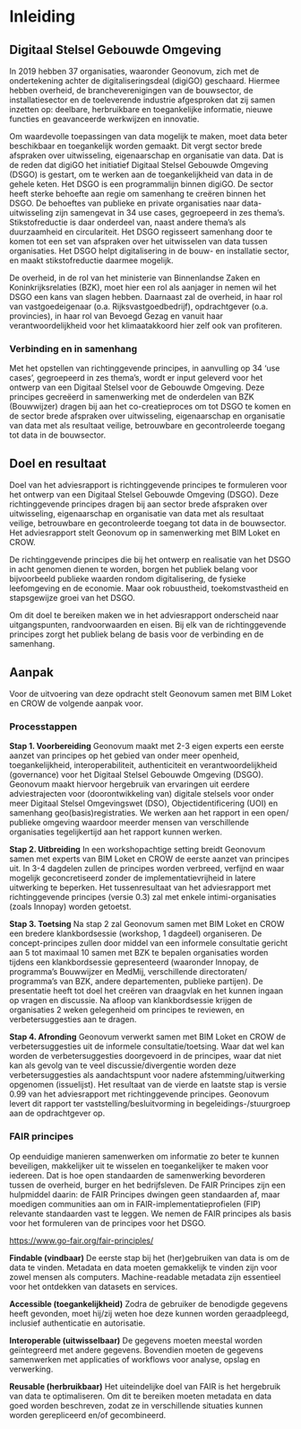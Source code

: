 Inleiding
=========

Digitaal Stelsel Gebouwde Omgeving
----------------------------------

In 2019 hebben 37 organisaties, waaronder Geonovum, zich met de ondertekening
achter de digitaliseringsdeal (digiGO) geschaard. Hiermee hebben overheid, de
brancheverenigingen van de bouwsector, de installatiesector en de toeleverende
industrie afgesproken dat zij samen inzetten op: deelbare, herbruikbare en
toegankelijke informatie, nieuwe functies en geavanceerde werkwijzen en
innovatie.

Om waardevolle toepassingen van data mogelijk te maken, moet data beter
beschikbaar en toegankelijk worden gemaakt. Dit vergt sector brede afspraken
over uitwisseling, eigenaarschap en organisatie van data. Dat is de reden dat
digiGO het initiatief Digitaal Stelsel Gebouwde Omgeving (DSGO) is gestart, om
te werken aan de toegankelijkheid van data in de gehele keten. Het DSGO is een
programmalijn binnen digiGO. De sector heeft sterke behoefte aan regie om
samenhang te creëren binnen het DSGO. De behoeftes van publieke en private
organisaties naar data-uitwisseling zijn samengevat in 34 use cases, gegroepeerd
in zes thema’s. Stikstofreductie is daar onderdeel van, naast andere thema’s als
duurzaamheid en circulariteit. Het DSGO regisseert samenhang door te komen tot
een set van afspraken over het uitwisselen van data tussen organisaties. Het
DSGO helpt digitalisering in de bouw- en installatie sector, en maakt
stikstofreductie daarmee mogelijk.

De overheid, in de rol van het ministerie van Binnenlandse Zaken en
Koninkrijksrelaties (BZK), moet hier een rol als aanjager in nemen wil het DSGO
een kans van slagen hebben. Daarnaast zal de overheid, in haar rol van
vastgoedeigenaar (o.a. Rijksvastgoedbedrijf), opdrachtgever (o.a. provincies),
in haar rol van Bevoegd Gezag en vanuit haar verantwoordelijkheid voor het
klimaatakkoord hier zelf ook van profiteren.

### Verbinding en in samenhang

Met het opstellen van richtinggevende principes, in aanvulling op 34 ‘use
cases’, gegroepeerd in zes thema’s, wordt er input geleverd voor het ontwerp van
een Digitaal Stelsel voor de Gebouwde Omgeving. Deze principes gecreëerd in
samenwerking met de onderdelen van BZK (Bouwwijzer) dragen bij aan het
co-creatieproces om tot DSGO te komen en de sector brede afspraken over
uitwisseling, eigenaarschap en organisatie van data met als resultaat veilige,
betrouwbare en gecontroleerde toegang tot data in de bouwsector.

Doel en resultaat
-----------------

Doel van het adviesrapport is richtinggevende principes te formuleren voor het
ontwerp van een Digitaal Stelsel Gebouwde Omgeving (DSGO). Deze richtinggevende
principes dragen bij aan sector brede afspraken over uitwisseling, eigenaarschap
en organisatie van data met als resultaat veilige, betrouwbare en gecontroleerde
toegang tot data in de bouwsector. Het adviesrapport stelt Geonovum op in
samenwerking met BIM Loket en CROW.

De richtinggevende principes die bij het ontwerp en realisatie van het DSGO in
acht genomen dienen te worden, borgen het publiek belang voor bijvoorbeeld
publieke waarden rondom digitalisering, de fysieke leefomgeving en de economie.
Maar ook robuustheid, toekomstvastheid en stapsgewijze groei van het DSGO.

Om dit doel te bereiken maken we in het adviesrapport onderscheid naar
uitgangspunten, randvoorwaarden en eisen. Bij elk van de richtinggevende
principes zorgt het publiek belang de basis voor de verbinding en de samenhang.

Aanpak
------

Voor de uitvoering van deze opdracht stelt Geonovum samen met BIM Loket en CROW
de volgende aanpak voor.

### Processtappen

**Stap 1. Voorbereiding** Geonovum maakt met 2-3 eigen experts een eerste aanzet
van principes op het gebied van onder meer openheid, toegankelijkheid,
interoperabiliteit, authenticiteit en verantwoordelijkheid (governance) voor het
Digitaal Stelsel Gebouwde Omgeving (DSGO). Geonovum maakt hiervoor hergebruik
van ervaringen uit eerdere adviestrajecten voor (doorontwikkeling van) digitale
stelsels voor onder meer Digitaal Stelsel Omgevingswet (DSO),
Objectidentificering (UOI) en samenhang geo(basis)registraties. We werken aan
het rapport in een open/ publieke omgeving waardoor meerder mensen van
verschillende organisaties tegelijkertijd aan het rapport kunnen werken.

**Stap 2. Uitbreiding** In een workshopachtige setting breidt Geonovum samen met
experts van BIM Loket en CROW de eerste aanzet van principes uit. In 3-4
dagdelen zullen de principes worden verbreed, verfijnd en waar mogelijk
geconcretiseerd zonder de implementatievrijheid in latere uitwerking te
beperken. Het tussenresultaat van het adviesrapport met richtinggevende
principes (versie 0.3) zal met enkele intimi-organisaties (zoals Innopay) worden
getoetst.

**Stap 3. Toetsing** Na stap 2 zal Geonovum samen met BIM Loket en CROW een
bredere klankbordsessie (workshop, 1 dagdeel) organiseren. De concept-principes
zullen door middel van een informele consultatie gericht aan 5 tot maximaal 10
samen met BZK te bepalen organisaties worden tijdens een klankbordsessie
gepresenteerd (waaronder Innopay, de programma’s Bouwwijzer en MedMij,
verschillende directoraten/ programma’s van BZK, andere departementen, publieke
partijen). De presentatie heeft tot doel het creëren van draagvlak en het kunnen
ingaan op vragen en discussie. Na afloop van klankbordsessie krijgen de
organisaties 2 weken gelegenheid om principes te reviewen, en verbetersuggesties
aan te dragen.

**Stap 4. Afronding** Geonovum verwerkt samen met BIM Loket en CROW de
verbetersuggesties uit de informele consultatie/toetsing. Waar dat wel kan
worden de verbetersuggesties doorgevoerd in de principes, waar dat niet kan als
gevolg van te veel discussie/divergentie worden deze verbetersuggesties als
aandachtspunt voor nadere afstemming/uitwerking opgenomen (issuelijst). Het
resultaat van de vierde en laatste stap is versie 0.99 van het adviesrapport met
richtinggevende principes. Geonovum levert dit rapport ter
vaststelling/besluitvorming in begeleidings-/stuurgroep aan de opdrachtgever op.

### FAIR principes

Op eenduidige manieren samenwerken om informatie zo beter te kunnen beveiligen,
makkelijker uit te wisselen en toegankelijker te maken voor iedereen. Dat is hoe
open standaarden de samenwerking bevorderen tussen de overheid, burger en het
bedrijfsleven. De FAIR Principes zijn een hulpmiddel daarin: de FAIR Principes
dwingen geen standaarden af, maar moedigen communities aan om in
FAIR-implementatieprofielen (FIP) relevante standaarden vast te leggen. We nemen
de FAIR principes als basis voor het formuleren van de principes voor het DSGO.

<https://www.go-fair.org/fair-principles/>

**Findable (vindbaar)** De eerste stap bij het (her)gebruiken van data is om de
data te vinden. Metadata en data moeten gemakkelijk te vinden zijn voor zowel
mensen als computers. Machine-readable metadata zijn essentieel voor het
ontdekken van datasets en services.

**Accessible (toegankelijkheid)** Zodra de gebruiker de benodigde gegevens heeft
gevonden, moet hij/zij weten hoe deze kunnen worden geraadpleegd, inclusief
authenticatie en autorisatie.

**Interoperable (uitwisselbaar)** De gegevens moeten meestal worden geïntegreerd
met andere gegevens. Bovendien moeten de gegevens samenwerken met applicaties of
workflows voor analyse, opslag en verwerking.

**Reusable (herbruikbaar)** Het uiteindelijke doel van FAIR is het hergebruik
van data te optimaliseren. Om dit te bereiken moeten metadata en data goed
worden beschreven, zodat ze in verschillende situaties kunnen worden
gerepliceerd en/of gecombineerd.
